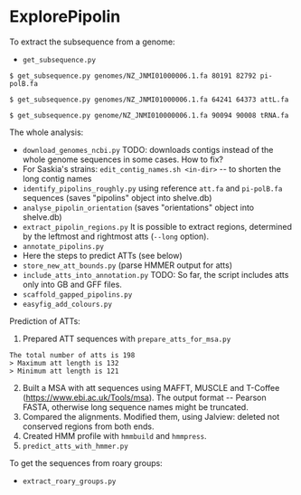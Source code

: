 # ExplorePipolin

To extract the subsequence from a genome:
 * `get_subsequence.py`
 
 `$ get_subsequence.py genomes/NZ_JNMI01000006.1.fa 80191 82792 pi-polB.fa`
 
 `$ get_subsequence.py genomes/NZ_JNMI01000006.1.fa 64241 64373 attL.fa`

 `$ get_subsequence.py genome/NZ_JNMI010000006.1.fa 90094 90008 tRNA.fa`

The whole analysis:
 * `download_genomes_ncbi.py` TODO: downloads contigs 
 instead of the whole genome sequences in some cases. How to fix?
 * For Saskia's strains: `edit_contig_names.sh <in-dir>` --
 to shorten the long contig names
 * `identify_pipolins_roughly.py` using reference 
 `att.fa` and `pi-polB.fa` sequences
 (saves "pipolins" object into shelve.db)
 * `analyse_pipolin_orientation` (saves "orientations" 
 object into shelve.db) 
 * `extract_pipolin_regions.py` It is possible to 
 extract regions, determined by the leftmost and 
 rightmost atts (`--long` option).
 * `annotate_pipolins.py`
 * Here the steps to predict ATTs (see below)
 * `store_new_att_bounds.py` 
 (parse HMMER output for atts)
 * `include_atts_into_annotation.py` 
 TODO: So far, the script includes atts only into GB 
 and GFF files.
 * `scaffold_gapped_pipolins.py`
 * `easyfig_add_colours.py`
 
Prediction of ATTs:
 1. Prepared ATT sequences with `prepare_atts_for_msa.py`
 ```
The total number of atts is 198
> Maximum att length is 132
> Minimum att length is 121
```
 2. Built a MSA with att sequences using MAFFT, MUSCLE
 and T-Coffee (https://www.ebi.ac.uk/Tools/msa). 
 The output format -- Pearson FASTA, otherwise long
 sequence names might be truncated.
 3. Compared the alignments. Modified them, using 
 Jalview: deleted not conserved regions from both ends.
 4. Created HMM profile with `hmmbuild` and `hmmpress`.
 5. `predict_atts_with_hmmer.py`

To get the sequences from roary groups:
 * `extract_roary_groups.py`
